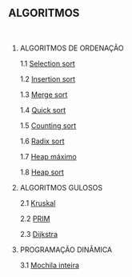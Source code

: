 ## ALGORITMOS 
</br>

1. ALGORITMOS DE ORDENAÇÃO  

    1.1 [Selection sort](https://github.com/arianeat/algoritmos/blob/main/algoritmos_de_ordenacao/selection_sort.py)

    1.2 [Insertion sort](https://github.com/arianeat/algoritmos/blob/main/algoritmos_de_ordenacao/insertion_sort.py)
    
    1.3 [Merge sort](https://github.com/arianeat/algoritmos/blob/main/algoritmos_de_ordenacao/merge_sort.py)

    1.4 [Quick sort](https://github.com/arianeat/algoritmos/blob/main/algoritmos_de_ordenacao/quick_sort.py)

    1.5 [Counting sort](https://github.com/arianeat/algoritmos/blob/main/algoritmos_de_ordenacao/counting_sort.py)

    1.6 [Radix sort](https://github.com/arianeat/algoritmos/blob/main/algoritmos_de_ordenacao/radix_sort.py)
  
    1.7 [Heap máximo](https://github.com/arianeat/algoritmos/blob/main/algoritmos_de_ordenacao/max_heap.py)

    1.8 [Heap sort](https://github.com/arianeat/algoritmos/blob/main/algoritmos_de_ordenacao/heap_sort.py)

2. ALGORITMOS GULOSOS

    2.1 [Kruskal](https://github.com/arianeat/algoritmos/blob/main/algoritmos_gulosos/kruskal.py)

    2.2 [PRIM](https://github.com/arianeat/algoritmos/blob/main/algoritmos_gulosos/PRIM.py)

    2.3 [Dijkstra](https://github.com/arianeat/algoritmos/blob/main/algoritmos_gulosos/dijkstra.py)

3. PROGRAMAÇÃO DINÂMICA

    3.1 [Mochila inteira](https://github.com/arianeat/algoritmos/blob/main/programacao_dinamica/mochilainteira.py)

